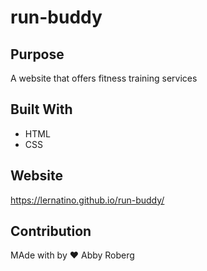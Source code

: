 # run-buddy

## Purpose
A website that offers fitness training services

## Built With
* HTML
* CSS

## Website
https://lernatino.github.io/run-buddy/

## Contribution
MAde with by ❤️ Abby Roberg
